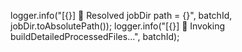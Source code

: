 logger.info("[{}] 📂 Resolved jobDir path = {}", batchId, jobDir.toAbsolutePath());
logger.info("[{}] 🔄 Invoking buildDetailedProcessedFiles...", batchId);
